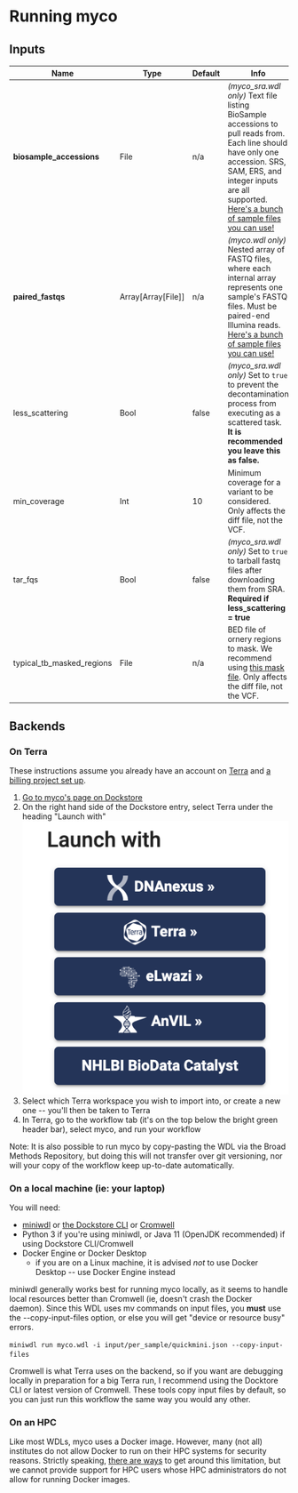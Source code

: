 # Running myco

## Inputs
| Name                        | Type  | Default   | Info                                                                                                                                                                                                                                                                        |
|---------------------------  |------ |---------  |---------------------------------------------------------------------------------------------------------------------------------------------------------------------------------------------------------------------------------------------------------------------------  |
| **biosample_accessions**        | File  | n/a       | *(myco_sra.wdl only)* Text file listing BioSample accessions to pull reads from. Each line should have only one accession. SRS, SAM, ERS, and integer inputs are all supported. [Here's a bunch of sample files you can use!](https://github.com/aofarrel/SRANWRP/tree/main/inputs/quick_tests)   |
| **paired_fastqs**        | Array[Array[File]]  | n/a       | *(myco.wdl only)* Nested array of FASTQ files, where each internal array represents one sample's FASTQ files. Must be paired-end Illumina reads. [Here's a bunch of sample files you can use!](https://github.com/aofarrel/SRANWRP/tree/main/inputs/quick_tests)   |
| less_scattering             | Bool  | false     | *(myco_sra.wdl only)* Set to `true` to prevent the decontamination process from executing as a scattered task. **It is recommended you leave this as false.**                                                                                                                                     |
| min_coverage                | Int   | 10        | Minimum coverage for a variant to be considered. Only affects the diff file, not the VCF.                                                                                                                                                                                   |
| tar_fqs                     | Bool  | false     | *(myco_sra.wdl only)* Set to `true` to tarball fastq files after downloading them from SRA. **Required if less_scattering = true**                                                                                                                                                                |
| typical_tb_masked_regions   | File  | n/a       | BED file of ornery regions to mask. We recommend using [this mask file](https://github.com/iqbal-lab-org/cryptic_tb_callable_mask/blob/43ec21319209b23f648f32e4868bdf07cf09f2a0/R00000039_repregions.bed). Only affects the diff file, not the VCF.                         |

## Backends

### On Terra
These instructions assume you already have an account on [Terra](https://terra.bio/) and [a billing project set up](https://support.terra.bio/hc/en-us/articles/360026182251-How-to-set-up-billing-in-Terra).
1. [Go to myco's page on Dockstore](https://dockstore.org/workflows/github.com/aofarrel/myco/myco:main?tab=info)
2. On the right hand side of the Dockstore entry, select Terra under the heading "Launch with" ![screenshot of launch with UI in Dockstore](./launch_with.png)
3. Select which Terra workspace you wish to import into, or create a new one -- you'll then be taken to Terra
4. In Terra, go to the workflow tab (it's on the top below the bright green header bar), select myco, and run your workflow

Note: It is also possible to run myco by copy-pasting the WDL via the Broad Methods Repository, but doing this will not transfer over git versioning, nor will your copy of the workflow keep up-to-date automatically.

### On a local machine (ie: your laptop)
You will need:
* [miniwdl](https://github.com/chanzuckerberg/miniwdl) or [the Dockstore CLI](https://dockstore.org/quick-start) or [Cromwell](https://github.com/broadinstitute/cromwell)
* Python 3 if you're using miniwdl, or Java 11 (OpenJDK recommended) if using Dockstore CLI/Cromwell
* Docker Engine or Docker Desktop
  * if you are on a Linux machine, it is advised *not* to use Docker Desktop -- use Docker Engine instead

miniwdl generally works best for running myco locally, as it seems to handle local resources better than Cromwell (ie, doesn't crash the Docker daemon). Since this WDL uses mv commands on input files, you **must** use the --copy-input-files option, or else you will get "device or resource busy" errors.

`miniwdl run myco.wdl -i input/per_sample/quickmini.json --copy-input-files`

Cromwell is what Terra uses on the backend, so if you want are debugging locally in preparation for a big Terra run, I recommend using the Docktore CLI or latest version of Cromwell. These tools copy input files by default, so you can just run this workflow the same way you would any other.

### On an HPC
Like most WDLs, myco uses a Docker image. However, many (not all) institutes do not allow Docker to run on their HPC systems for security reasons. Strictly speaking, [there are ways](https://docs.dockstore.org/en/stable/advanced-topics/docker-alternatives.html) to get around this limitation, but we cannot provide support for HPC users whose HPC administrators do not allow for running Docker images.
